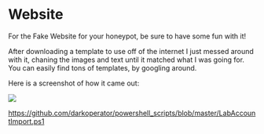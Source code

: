 # Website
For the Fake Website for your honeypot, be sure to have some fun with it!  

After downloading a template to use off of the internet I just messed around with it, chaning the images and text until it matched what I was going for.
You can easily find tons of templates, by googling around.

Here is a screenshot of how it came out:

![](https://i.imgur.com/baUKR7p.png)


https://github.com/darkoperator/powershell_scripts/blob/master/LabAccountImport.ps1 
